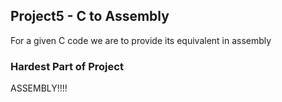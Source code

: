 ## Project5 - C to Assembly
For a given C code we are to provide its equivalent in assembly
### Hardest Part of Project
ASSEMBLY!!!!